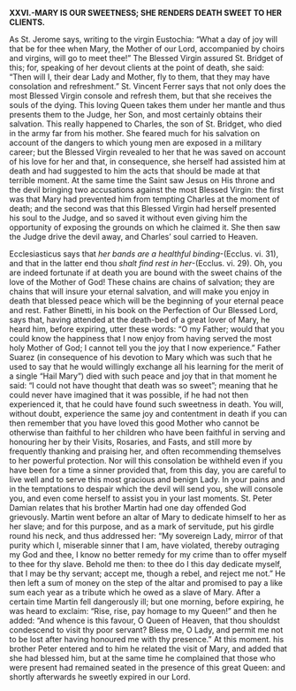 
**XXVI.-MARY IS OUR SWEETNESS; SHE RENDERS DEATH SWEET TO HER CLIENTS.**

As St. Jerome says, writing to the virgin Eustochia: “What a day of joy will that be for thee when Mary, the Mother of our Lord, accompanied by choirs and virgins, will go to meet thee!” The Blessed Virgin assured St. Bridget of this; for, speaking of her devout clients at the point of death, she said: “Then will I, their dear Lady and Mother, fly to them, that they may have consolation and refreshment.” St. Vincent Ferrer says that not only does the most Blessed Virgin console and refresh them, but that she receives the souls of the dying. This loving Queen takes them under her mantle and thus presents them to the Judge, her Son, and most certainly obtains their salvation. This really happened to Charles, the son of St. Bridget, who died in the army far from his mother. She feared much for his salvation on account of the dangers to which young men are exposed in a military career; but the Blessed Virgin revealed to her that he was saved on account of his love for her and that, in consequence, she herself had assisted him at death and had suggested to him the acts that should be made at that terrible moment. At the same time the Saint saw Jesus on His throne and the devil bringing two accusations against the most Blessed Virgin: the first was that Mary had prevented him from tempting Charles at the moment of death; and the second was that this Blessed Virgin had herself presented his soul to the Judge, and so saved it without even giving him the opportunity of exposing the grounds on which he claimed it. She then saw the Judge drive the devil away, and Charles’ soul carried to Heaven.

Ecclesiasticus says that _her bands are_ _a healthful binding_-(Ecclus. vi. 31), and that in the latter end thou _shalt find rest in her_-(Ecclus. vi. 29). Oh, you are indeed fortunate if at death you are bound with the sweet chains of the love of the Mother of God! These chains are chains of salvation; they are chains that will insure your eternal salvation, and will make you enjoy in death that blessed peace which will be the beginning of your eternal peace and rest. Father Binetti, in his book on the Perfection of Our Blessed Lord, says that, having attended at the death-bed of a great lover of Mary, he heard him, before expiring, utter these words: “O my Father; would that you could know the happiness that I now enjoy from having served the most holy Mother of God; I cannot tell you the joy that I now experience.” Father Suarez (in consequence of his devotion to Mary which was such that he used to say that he would willingly exchange all his learning for the merit of a single “Hail Mary”) died with such peace and joy that in that moment he said: “I could not have thought that death was so sweet”; meaning that he could never have imagined that it was possible, if he had not then experienced it, that he could have found such sweetness in death. You will, without doubt, experience the same joy and contentment in death if you can then remember that you have loved this good Mother who cannot be otherwise than faithful to her children who have been faithful in serving and honouring her by their Visits, Rosaries, and Fasts, and still more by frequently thanking and praising her, and often recommending themselves to her powerful protection. Nor will this consolation be withheld even if you have been for a time a sinner provided that, from this day, you are careful to live well and to serve this most gracious and benign Lady. In your pains and in the temptations to despair which the devil will send you, she will console you, and even come herself to assist you in your last moments. St. Peter Damian relates that his brother Martin had one day offended God grievously. Martin went before an altar of Mary to dedicate himself to her as her slave; and for this purpose, and as a mark of servitude, put his girdle round his neck, and thus addressed her: “My sovereign Lady, mirror of that purity which I, miserable sinner that I am, have violated, thereby outraging my God and thee, I know no better remedy for my crime than to offer myself to thee for thy slave. Behold me then: to thee do I this day dedicate myself, that I may be thy servant; accept me, though a rebel, and reject me not.” He then left a sum of money on the step of the altar and promised to pay a like sum each year as a tribute which he owed as a slave of Mary. After a certain time Martin fell dangerously ill; but one morning, before expiring, he was heard to exclaim: “Rise, rise, pay homage to my Queen!” and then he added: “And whence is this favour, O Queen of Heaven, that thou shouldst condescend to visit thy poor servant? Bless me, O Lady, and permit me not to be lost after having honoured me with thy presence.” At this moment. his brother Peter entered and to him he related the visit of Mary, and added that she had blessed him, but at the same time he complained that those who were present had remained seated in the presence of this great Queen: and shortly afterwards he sweetly expired in our Lord.

